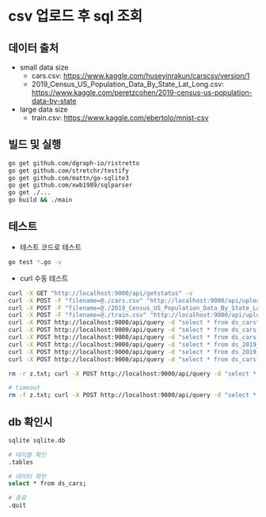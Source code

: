 # csv 업로드 후 sql 조회

## 데이터 출처

- small data size
  - cars.csv: <https://www.kaggle.com/huseyinrakun/carscsv/version/1>
  - 2019_Census_US_Population_Data_By_State_Lat_Long.csv: <https://www.kaggle.com/peretzcohen/2019-census-us-population-data-by-state>
- large data size
  - train.csv: <https://www.kaggle.com/ebertolo/mnist-csv>

## 빌드 및 실행

```bash
go get github.com/dgraph-io/ristretto
go get github.com/stretchr/testify
go get github.com/mattn/go-sqlite3
go get github.com/xwb1989/sqlparser
go get ./...
go build && ./main
```

## 테스트

- 테스트 코드로 테스트

```bash
go test *.go -v
```

- curl 수동 테스트

```bash
curl -X GET "http://localhost:9000/api/getstatus" -v
curl -X POST -F "filename=@./cars.csv" "http://localhost:9000/api/upload" -v
curl -X POST -F "filename=@./2019_Census_US_Population_Data_By_State_Lat_Long.csv" "http://localhost:9000/api/upload" -v
curl -X POST -F "filename=@./train.csv" "http://localhost:9000/api/upload" -v
curl -X POST http://localhost:9000/api/query -d "select * from ds_cars"
curl -X POST http://localhost:9000/api/query -d "select * from ds_cars where income > '11000'"
curl -X POST http://localhost:9000/api/query -d "select * from ds_cars order by age desc" | jq '."0"'
curl -X POST http://localhost:9000/api/query -d "select * from ds_2019_Census_US_Population_Data_By_State_Lat_Long"
curl -X POST http://localhost:9000/api/query -d "select * from ds_2019_Census_US_Population_Data_By_State_Lat_Long where popestimate2019 > '10000000'"
curl -X POST http://localhost:9000/api/query -d "select * from ds_cars as a, ds_2019_Census_US_Population_Data_By_State_Lat_Long as b where a.income > '11000' and b.popestimate2019 > '10000000'"

rm -r z.txt; curl -X POST http://localhost:9000/api/query -d "select * from ds_train where pixel0 = '0'" > z.txt

# timeout
rm -f z.txt; curl -X POST http://localhost:9000/api/query -d "select * from ds_cars as a, ds_train as b where a.income > '11000' and b.pixel0 = '0'" > z.txt
```

## db 확인시

```bash
sqlite sqlite.db

# 테이블 확인
.tables

# 데이터 확인
select * from ds_cars;

# 종료
.quit
```
